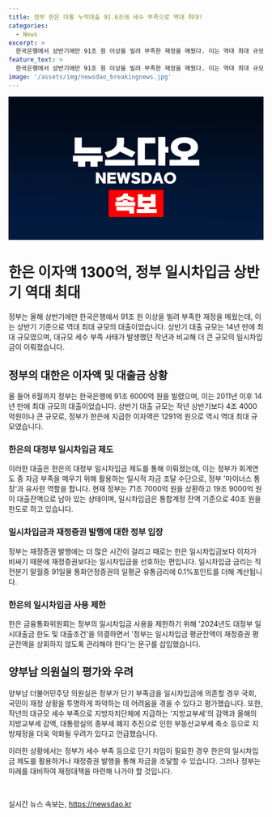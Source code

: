 ```yaml
---
title: 정부 한은 마통 누적대출 91.6조에 세수 부족으로 역대 최대!
categories:
  - News
excerpt: >
  한국은행에서 상반기에만 91조 원 이상을 빌려 부족한 재정을 메웠다. 이는 역대 최대 규모로, 세수 부족 사태가 발생한 작년보다 더 큰 규모의 일시차입금이 발생했다. 정부는 한은에 91조 6000억 원을 빌렸고, 이에 따라 지급한 이자액은 역대 최대 규모인 1291억 원이었다. 이로써 정부가 한은에 상환한 금액은 71조 7000억 원으로 남은 대출잔액이 19조 9000억 원이다. 이에 대한 양 의원실의 우려와 대책에 관심이 쏠리고 있다.
feature_text: >
  한국은행에서 상반기에만 91조 원 이상을 빌려 부족한 재정을 메웠다. 이는 역대 최대 규모로, 세수 부족 사태가 발생한 작년보다 더 큰 규모의 일시차입금이 발생했다. 정부는 한은에 91조 6000억 원을 빌렸고, 이에 따라 지급한 이자액은 역대 최대 규모인 1291억 원이었다. 이로써 정부가 한은에 상환한 금액은 71조 7000억 원으로 남은 대출잔액이 19조 9000억 원이다. 이에 대한 양 의원실의 우려와 대책에 관심이 쏠리고 있다.
image: '/assets/img/newsdao_breakingnews.jpg'
---
```


<p><img src="/assets/img/newsdao_breakingnews.jpg" alt="firstkoreanews 속보" /></p>

<h1>한은 이자액 1300억, 정부 일시차입금 상반기 역대 최대</h1>

<p data-ke-size="size16">정부는 올해 상반기에만 한국은행에서 91조 원 이상을 빌려 부족한 재정을 메웠는데, 이는 상반기 기준으로 역대 최대 규모의 대출이었습니다. 상반기 대출 규모는 14년 만에 최대 규모였으며, 대규모 세수 부족 사태가 발생했던 작년과 비교해 더 큰 규모의 일시차입금이 이뤄졌습니다.</p>

<h2>정부의 대한은 이자액 및 대출금 상황</h2>

<p data-ke-size="size16">올 들어 6월까지 정부는 한국은행에 91조 6000억 원을 빌렸으며, 이는 2011년 이후 14년 만에 최대 규모의 대출이었습니다. 상반기 대출 규모는 작년 상반기보다 4조 4000억원이나 큰 규모로, 정부가 한은에 지급한 이자액은 1291억 원으로 역시 역대 최대 규모였습니다.</p>

<h3>한은의 대정부 일시차입금 제도</h3>

<p data-ke-size="size16">이러한 대출은 한은의 대정부 일시차입금 제도를 통해 이뤄졌는데, 이는 정부가 회계연도 중 자금 부족을 메우기 위해 활용하는 일시적 자금 조달 수단으로, 정부 '마이너스 통장'과 유사한 역할을 합니다. 현재 정부는 71조 7000억 원을 상환하고 19조 9000억 원이 대출잔액으로 남아 있는 상태이며, 일시차입금은 통합계정 잔액 기준으로 40조 원을 한도로 하고 있습니다.</p>

<h3>일시차입금과 재정증권 발행에 대한 정부 입장</h3>

<p data-ke-size="size16">정부는 재정증권 발행에는 더 많은 시간이 걸리고 때로는 한은 일시차입금보다 이자가 비싸기 때문에 재정증권보다는 일시차입금을 선호하는 편입니다. 일시차입금 금리는 직전분기 말월중 91일물 통화안정증권의 일평균 유통금리에 0.1%포인트를 더해 계산됩니다.</p>

<h3>한은의 일시차입금 사용 제한</h3>

<p data-ke-size="size16">한은 금융통화위원회는 정부의 일시차입금 사용을 제한하기 위해 '2024년도 대정부 일시대출금 한도 및 대출조건'을 의결하면서 '정부는 일시차입금 평균잔액이 재정증권 평균잔액을 상회하지 않도록 관리해야 한다'는 문구를 삽입했습니다.</p>

<h2>양부남 의원실의 평가와 우려</h2>

<p data-ke-size="size16">양부남 더불어민주당 의원실은 정부가 단기 부족금을 일시차입금에 의존할 경우 국회, 국민이 재정 상황을 투명하게 파악하는 데 어려움을 겪을 수 있다고 평가했습니다. 또한, 작년의 대규모 세수 부족으로 지방자치단체에 지급하는 '지방교부세'의 감액과 올해의 지방교부세 감액, 대통령실의 종부세 폐지 추진으로 인한 부동산교부세 축소 등으로 지방재정을 더욱 악화될 우려가 있다고 언급했습니다.</p>

<p>이러한 상황에서는 정부가 세수 부족 등으로 단기 차입이 필요한 경우 한은의 일시차입금 제도를 활용하거나 재정증권 발행을 통해 자금을 조달할 수 있습니다. 그러나 정부는 미래를 대비하여 재정대책을 마련해 나가야 할 것입니다.</p>

<p data-ke-size="size16">&nbsp;</p>
실시간 뉴스 속보는, <a href="https://newsdao.kr" rel="dofollow">https://newsdao.kr</a>


